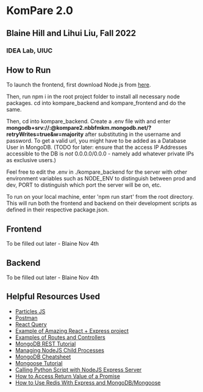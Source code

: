 # KomPare 2.0
## Blaine Hill and Lihui Liu, Fall 2022
### IDEA Lab, UIUC

## How to Run

To launch the frontend, first download Node.js from [here](https://nodejs.org/en/download/).

Then, run npm i in the root project folder to install all necessary node packages. cd into kompare_backend and kompare_frontend and do the same.

Then, cd into kompare_backend. Create a .env file with and enter **mongodb+srv://<username>:<password>@kompare2.nbbfmkm.mongodb.net/?retryWrites=true&w=majority** after substituting in the username and password. To get a valid url, you might have to be added as a Database User in MongoDB. (TODO for later: ensure that the access IP Addresses accessible to the DB is *not* 0.0.0.0/0.0.0 - namely add whatever private IPs as exclusive users.)

Feel free to edit the .env in ./kompare_backend for the server with other environment variables such as NODE_ENV to distinguish between prod and dev, PORT to distinguish which port the server will be on, etc.

To run on your local machine, enter 'npm run start' from the root directory. This will run both the frontend and backend on their development scripts as defined in their respective package.json.

## Frontend

To be filled out later - Blaine Nov 4th

## Backend

To be filled out later - Blaine Nov 4th

## Helpful Resources Used
* [Particles JS](https://particles.js.org/)
* [Postman](https://www.postman.com/downloads/)
* [React Query](https://tanstack.com/query/v4/?from=reactQueryV3&original=https://react-query-v3.tanstack.com/)
* [Example of Amazing React + Express project](https://github.com/oldboyxx/jira_clone)
* [Examples of Routes and Controllers](https://lo-victoria.com/build-a-rest-api-with-nodejs-routes-and-controllers)
* [MongoDB REST Tutorial](https://www.mongodb.com/languages/express-mongodb-rest-api-tutorial)
* [Managing NodeJS Child Processes](https://alexzywiak.github.io/managing-multiple-child-processes-in-nodejs/index.html)
* [MongoDB Cheatsheet](https://webdevsimplified.com/mongodb-cheat-sheet.html)
* [Mongoose Tutorial](https://www.youtube.com/watch?v=DZBGEVgL2eE&ab_channel=WebDevSimplified)
* [Calling Python Script with NodeJS Express Server](https://stackoverflow.com/questions/44423931/calling-python-script-with-node-js-express-server)
* [How to Access Return Value of a Promise](https://dev.to/ramonak/javascript-how-to-access-the-return-value-of-a-promise-object-1bck)
* [How to Use Redis With Express and MongoDB/Mongoose](https://blog.devsharma.live/how-to-use-redis-with-express)